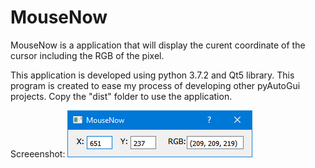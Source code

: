 # MouseNow
MouseNow is a application that will display the curent coordinate of the cursor including the RGB of the pixel.

This application is developed using python 3.7.2 and Qt5 library.
This program is created to ease my process of developing other pyAutoGui projects.
Copy the "dist" folder to use the application.

Screeenshot:
![alt text](https://github.com/Alif22/MouseNow/blob/master/screenshot.PNG "Screenshot")
